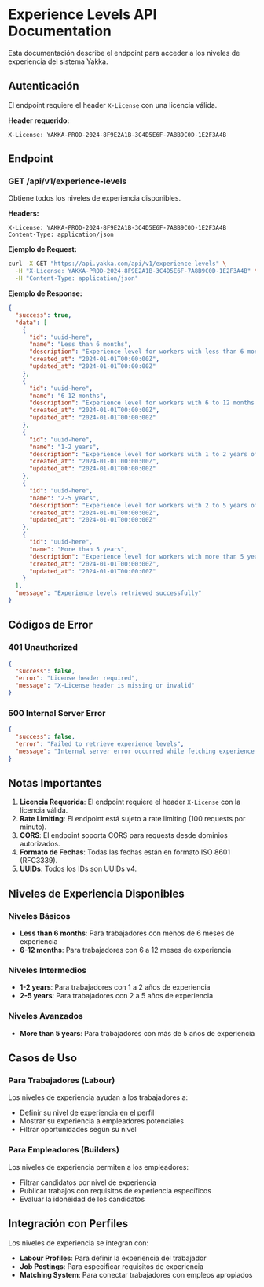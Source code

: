 # Experience Levels API Documentation

Esta documentación describe el endpoint para acceder a los niveles de experiencia del sistema Yakka.

## Autenticación

El endpoint requiere el header `X-License` con una licencia válida.

**Header requerido:**
```
X-License: YAKKA-PROD-2024-8F9E2A1B-3C4D5E6F-7A8B9C0D-1E2F3A4B
```

## Endpoint

### GET /api/v1/experience-levels

Obtiene todos los niveles de experiencia disponibles.

**Headers:**
```
X-License: YAKKA-PROD-2024-8F9E2A1B-3C4D5E6F-7A8B9C0D-1E2F3A4B
Content-Type: application/json
```

**Ejemplo de Request:**
```bash
curl -X GET "https://api.yakka.com/api/v1/experience-levels" \
  -H "X-License: YAKKA-PROD-2024-8F9E2A1B-3C4D5E6F-7A8B9C0D-1E2F3A4B" \
  -H "Content-Type: application/json"
```

**Ejemplo de Response:**
```json
{
  "success": true,
  "data": [
    {
      "id": "uuid-here",
      "name": "Less than 6 months",
      "description": "Experience level for workers with less than 6 months of experience",
      "created_at": "2024-01-01T00:00:00Z",
      "updated_at": "2024-01-01T00:00:00Z"
    },
    {
      "id": "uuid-here",
      "name": "6-12 months",
      "description": "Experience level for workers with 6 to 12 months of experience",
      "created_at": "2024-01-01T00:00:00Z",
      "updated_at": "2024-01-01T00:00:00Z"
    },
    {
      "id": "uuid-here",
      "name": "1-2 years",
      "description": "Experience level for workers with 1 to 2 years of experience",
      "created_at": "2024-01-01T00:00:00Z",
      "updated_at": "2024-01-01T00:00:00Z"
    },
    {
      "id": "uuid-here",
      "name": "2-5 years",
      "description": "Experience level for workers with 2 to 5 years of experience",
      "created_at": "2024-01-01T00:00:00Z",
      "updated_at": "2024-01-01T00:00:00Z"
    },
    {
      "id": "uuid-here",
      "name": "More than 5 years",
      "description": "Experience level for workers with more than 5 years of experience",
      "created_at": "2024-01-01T00:00:00Z",
      "updated_at": "2024-01-01T00:00:00Z"
    }
  ],
  "message": "Experience levels retrieved successfully"
}
```

## Códigos de Error

### 401 Unauthorized
```json
{
  "success": false,
  "error": "License header required",
  "message": "X-License header is missing or invalid"
}
```

### 500 Internal Server Error
```json
{
  "success": false,
  "error": "Failed to retrieve experience levels",
  "message": "Internal server error occurred while fetching experience levels"
}
```

## Notas Importantes

1. **Licencia Requerida**: El endpoint requiere el header `X-License` con la licencia válida.
2. **Rate Limiting**: El endpoint está sujeto a rate limiting (100 requests por minuto).
3. **CORS**: El endpoint soporta CORS para requests desde dominios autorizados.
4. **Formato de Fechas**: Todas las fechas están en formato ISO 8601 (RFC3339).
5. **UUIDs**: Todos los IDs son UUIDs v4.

## Niveles de Experiencia Disponibles

### Niveles Básicos
- **Less than 6 months**: Para trabajadores con menos de 6 meses de experiencia
- **6-12 months**: Para trabajadores con 6 a 12 meses de experiencia

### Niveles Intermedios
- **1-2 years**: Para trabajadores con 1 a 2 años de experiencia
- **2-5 years**: Para trabajadores con 2 a 5 años de experiencia

### Niveles Avanzados
- **More than 5 years**: Para trabajadores con más de 5 años de experiencia

## Casos de Uso

### Para Trabajadores (Labour)
Los niveles de experiencia ayudan a los trabajadores a:
- Definir su nivel de experiencia en el perfil
- Mostrar su experiencia a empleadores potenciales
- Filtrar oportunidades según su nivel

### Para Empleadores (Builders)
Los niveles de experiencia permiten a los empleadores:
- Filtrar candidatos por nivel de experiencia
- Publicar trabajos con requisitos de experiencia específicos
- Evaluar la idoneidad de los candidatos

## Integración con Perfiles

Los niveles de experiencia se integran con:
- **Labour Profiles**: Para definir la experiencia del trabajador
- **Job Postings**: Para especificar requisitos de experiencia
- **Matching System**: Para conectar trabajadores con empleos apropiados
